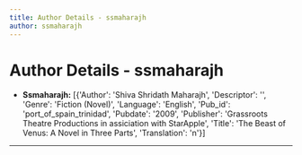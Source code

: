 ```yaml
---
title: Author Details - ssmaharajh
author: ssmaharajh
---
```


# Author Details - ssmaharajh

<ul>
    <li><strong>Ssmaharajh:</strong> [{'Author': 'Shiva Shridath Maharajh', 'Descriptor': '', 'Genre': 'Fiction (Novel)', 'Language': 'English', 'Pub_id': 'port_of_spain_trinidad', 'Pubdate': '2009', 'Publisher': 'Grassroots Theatre Productions in assiciation with StarApple', 'Title': 'The Beast of Venus: A Novel in Three Parts', 'Translation': 'n'}]</li>
</ul>
<hr>